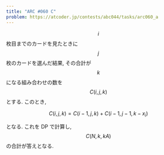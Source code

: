```yaml
---
title: "ARC #060 C"
problem: https://atcoder.jp/contests/abc044/tasks/arc060_a
---
```

$$ i $$ 枚目までのカードを見たときに $$ j $$ 枚のカードを選んだ結果, その合計が $$ k $$ になる組み合わせの数を $$ C(i, j, k) $$ とする. このとき,

$$
C(i, j, k) = C(i-1, j, k) + C(i-1, j-1, k-x_i)
$$

となる. これを DP で計算し, $$ C(N, k, kA) $$ の合計が答えとなる.
